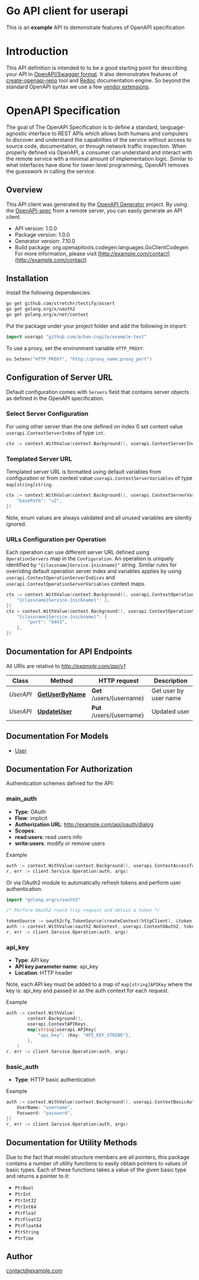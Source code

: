 # Go API client for userapi

This is an **example** API to demonstrate features of OpenAPI specification
# Introduction
This API definition is intended to to be a good starting point for describing your API in 
[OpenAPI/Swagger format](https://github.com/OAI/OpenAPI-Specification/blob/master/versions/3.0.2.md).
It also demonstrates features of [create-openapi-repo](https://github.com/Redocly/create-openapi-repo) tool and 
[Redoc](https://github.com/Redocly/Redoc) documentation engine. So beyond the standard OpenAPI syntax we use a few 
[vendor extensions](https://github.com/Redocly/Redoc/blob/master/docs/redoc-vendor-extensions.md).

# OpenAPI Specification
The goal of The OpenAPI Specification is to define a standard, language-agnostic interface to REST APIs which
allows both humans and computers to discover and understand the capabilities of the service without access to source
code, documentation, or through network traffic inspection. When properly defined via OpenAPI, a consumer can 
understand and interact with the remote service with a minimal amount of implementation logic. Similar to what
interfaces have done for lower-level programming, OpenAPI removes the guesswork in calling the service.


## Overview
This API client was generated by the [OpenAPI Generator](https://openapi-generator.tech) project.  By using the [OpenAPI-spec](https://www.openapis.org/) from a remote server, you can easily generate an API client.

- API version: 1.0.0
- Package version: 1.0.0
- Generator version: 7.10.0
- Build package: org.openapitools.codegen.languages.GoClientCodegen
For more information, please visit [http://example.com/contact](http://example.com/contact)

## Installation

Install the following dependencies:

```sh
go get github.com/stretchr/testify/assert
go get golang.org/x/oauth2
go get golang.org/x/net/context
```

Put the package under your project folder and add the following in import:

```go
import userapi "github.com/achan-cogito/example-test"
```

To use a proxy, set the environment variable `HTTP_PROXY`:

```go
os.Setenv("HTTP_PROXY", "http://proxy_name:proxy_port")
```

## Configuration of Server URL

Default configuration comes with `Servers` field that contains server objects as defined in the OpenAPI specification.

### Select Server Configuration

For using other server than the one defined on index 0 set context value `userapi.ContextServerIndex` of type `int`.

```go
ctx := context.WithValue(context.Background(), userapi.ContextServerIndex, 1)
```

### Templated Server URL

Templated server URL is formatted using default variables from configuration or from context value `userapi.ContextServerVariables` of type `map[string]string`.

```go
ctx := context.WithValue(context.Background(), userapi.ContextServerVariables, map[string]string{
	"basePath": "v2",
})
```

Note, enum values are always validated and all unused variables are silently ignored.

### URLs Configuration per Operation

Each operation can use different server URL defined using `OperationServers` map in the `Configuration`.
An operation is uniquely identified by `"{classname}Service.{nickname}"` string.
Similar rules for overriding default operation server index and variables applies by using `userapi.ContextOperationServerIndices` and `userapi.ContextOperationServerVariables` context maps.

```go
ctx := context.WithValue(context.Background(), userapi.ContextOperationServerIndices, map[string]int{
	"{classname}Service.{nickname}": 2,
})
ctx = context.WithValue(context.Background(), userapi.ContextOperationServerVariables, map[string]map[string]string{
	"{classname}Service.{nickname}": {
		"port": "8443",
	},
})
```

## Documentation for API Endpoints

All URIs are relative to *http://example.com/api/v1*

Class | Method | HTTP request | Description
------------ | ------------- | ------------- | -------------
*UserAPI* | [**GetUserByName**](docs/UserAPI.md#getuserbyname) | **Get** /users/{username} | Get user by user name
*UserAPI* | [**UpdateUser**](docs/UserAPI.md#updateuser) | **Put** /users/{username} | Updated user


## Documentation For Models

 - [User](docs/User.md)


## Documentation For Authorization


Authentication schemes defined for the API:
### main_auth


- **Type**: OAuth
- **Flow**: implicit
- **Authorization URL**: http://example.com/api/oauth/dialog
- **Scopes**: 
 - **read:users**: read users info
 - **write:users**: modify or remove users

Example

```go
auth := context.WithValue(context.Background(), userapi.ContextAccessToken, "ACCESSTOKENSTRING")
r, err := client.Service.Operation(auth, args)
```

Or via OAuth2 module to automatically refresh tokens and perform user authentication.

```go
import "golang.org/x/oauth2"

/* Perform OAuth2 round trip request and obtain a token */

tokenSource := oauth2cfg.TokenSource(createContext(httpClient), &token)
auth := context.WithValue(oauth2.NoContext, userapi.ContextOAuth2, tokenSource)
r, err := client.Service.Operation(auth, args)
```

### api_key

- **Type**: API key
- **API key parameter name**: api_key
- **Location**: HTTP header

Note, each API key must be added to a map of `map[string]APIKey` where the key is: api_key and passed in as the auth context for each request.

Example

```go
auth := context.WithValue(
		context.Background(),
		userapi.ContextAPIKeys,
		map[string]userapi.APIKey{
			"api_key": {Key: "API_KEY_STRING"},
		},
	)
r, err := client.Service.Operation(auth, args)
```

### basic_auth

- **Type**: HTTP basic authentication

Example

```go
auth := context.WithValue(context.Background(), userapi.ContextBasicAuth, userapi.BasicAuth{
	UserName: "username",
	Password: "password",
})
r, err := client.Service.Operation(auth, args)
```


## Documentation for Utility Methods

Due to the fact that model structure members are all pointers, this package contains
a number of utility functions to easily obtain pointers to values of basic types.
Each of these functions takes a value of the given basic type and returns a pointer to it:

* `PtrBool`
* `PtrInt`
* `PtrInt32`
* `PtrInt64`
* `PtrFloat`
* `PtrFloat32`
* `PtrFloat64`
* `PtrString`
* `PtrTime`

## Author

contact@example.com

